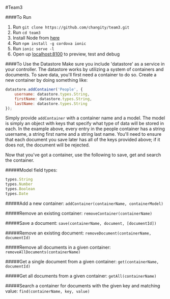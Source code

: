 #Team3

####To Run

1. Run `git clone https://github.com/changity/team3.git`
2. Run `cd team3`
3. Install Node from [here](https://nodejs.org/en/)
4. Run `npm install -g cordova ionic`
5. Run `ionic serve -l`
6. Open up [localhost:8100](http://localhost:8100) to preview, test and debug

####To Use the Datastore
Make sure you include 'datastore' as a service in your controller. The datastore works by utilizing a system of containers and documents. To save data, you'll first need a container to do so. Create a new container by doing something like:

```javascript
datastore.addContainer('People', {
	username: datastore.types.String,
	firstName: datastore.types.String,
	lastName: datastore.types.String
});
```

Simply provide `addContainer` with a container name and a model. The model is simply an object with keys that specify what type of data will be stored in each. In the example above, every entry in the people container has a string username, a string first name and a string last name. You'll need to ensure that each document you save later has all of the keys provided above; if it does not, the document will be rejected.

Now that you've got a container, use the following to save, get and search the container.

#####Model field types:
```javascript
types.String
types.Number
types.Boolean
types.Date
```

#####Add a new container:
`addContainer(containerName, containerModel)`

#####Remove an existing container:
`removeContainer(containerName)`

#####Save a document:
`save(containerName, document, [documentId])`

#####Remove an existing document:
`removeDocument(containerName, documentId)`

#####Remove all documents in a given container:
`removeAllDocuments(containerName)`

#####Get a single document from a given container:
`get(containerName, documentId)`

#####Get all documents from a given container:
`getAll(containerName)`

#####Search a container for documents with the given key and matching value:
`find(containerName, key, value)`